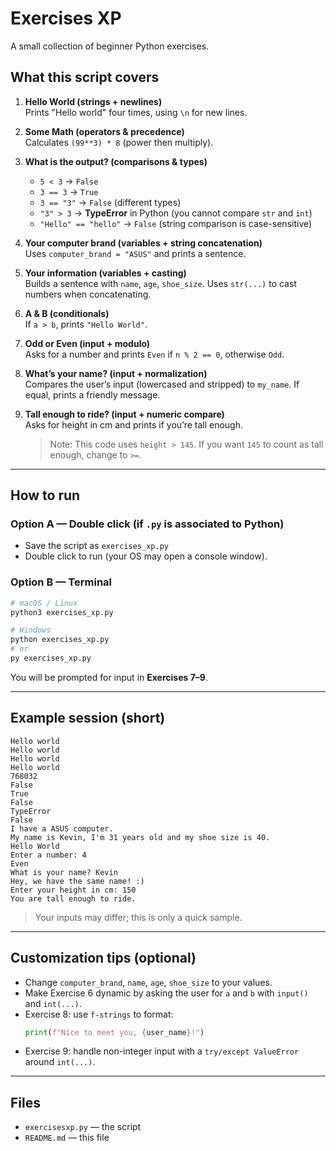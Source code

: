 # Exercises XP
A small collection of beginner Python exercises.

## What this script covers

1) **Hello World (strings + newlines)**  
   Prints "Hello world" four times, using `\n` for new lines.

2) **Some Math (operators & precedence)**  
   Calculates `(99**3) * 8` (power then multiply).

3) **What is the output? (comparisons & types)**  
   - `5 < 3` → `False`  
   - `3 == 3` → `True`  
   - `3 == "3"` → `False` (different types)  
   - `"3" > 3` → **TypeError** in Python (you cannot compare `str` and `int`)  
   - `"Hello" == "hello"` → `False` (string comparison is case-sensitive)

4) **Your computer brand (variables + string concatenation)**  
   Uses `computer_brand = "ASUS"` and prints a sentence.

5) **Your information (variables + casting)**  
   Builds a sentence with `name`, `age`, `shoe_size`. Uses `str(...)` to cast numbers when concatenating.

6) **A & B (conditionals)**  
   If `a > b`, prints `"Hello World"`.

7) **Odd or Even (input + modulo)**  
   Asks for a number and prints `Even` if `n % 2 == 0`, otherwise `Odd`.

8) **What’s your name? (input + normalization)**  
   Compares the user’s input (lowercased and stripped) to `my_name`. If equal, prints a friendly message.

9) **Tall enough to ride? (input + numeric compare)**  
   Asks for height in cm and prints if you’re tall enough.  
   > Note: This code uses `height > 145`. If you want `145` to count as tall enough, change to `>=`.

---

## How to run

### Option A — Double click (if `.py` is associated to Python)
- Save the script as `exercises_xp.py`
- Double click to run (your OS may open a console window).

### Option B — Terminal
```bash
# macOS / Linux
python3 exercises_xp.py

# Windows
python exercises_xp.py
# or
py exercises_xp.py
```

You will be prompted for input in **Exercises 7–9**.

---

## Example session (short)

```
Hello world
Hello world
Hello world
Hello world
768032
False
True
False
TypeError
False
I have a ASUS computer.
My name is Kevin, I'm 31 years old and my shoe size is 40.
Hello World
Enter a number: 4
Even
What is your name? Kevin
Hey, we have the same name! :)
Enter your height in cm: 150
You are tall enough to ride.
```

> Your inputs may differ; this is only a quick sample.

---

## Customization tips (optional)

- Change `computer_brand`, `name`, `age`, `shoe_size` to your values.  
- Make Exercise 6 dynamic by asking the user for `a` and `b` with `input()` and `int(...)`.  
- Exercise 8: use `f-strings` to format:  
  ```python
  print(f"Nice to meet you, {user_name}!")
  ```
- Exercise 9: handle non-integer input with a `try/except ValueError` around `int(...)`.

---

## Files

- `exercisesxp.py` — the script
- `README.md` — this file
